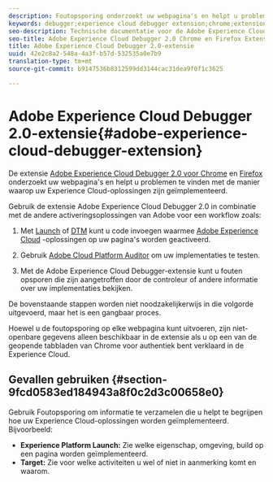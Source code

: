 ```yaml
---
description: Foutopsporing onderzoekt uw webpagina's en helpt u problemen te vinden met de manier waarop uw Experience Cloud-oplossingen zijn geïmplementeerd
keywords: debugger;experience cloud debugger extension;chrome;extension
seo-description: Technische documentatie voor de Adobe Experience Cloud Debugger 2.0 Chrome en Firefox Extension - bestudeer uw webpagina's en begrijp problemen met de implementaties van de Experience Cloud-oplossing
seo-title: Adobe Experience Cloud Debugger 2.0 Chrome en Firefox Extension
title: Adobe Experience Cloud Debugger 2.0-extensie
uuid: 42e2c8a2-548a-4a3f-b57d-532535a0e7b9
translation-type: tm+mt
source-git-commit: b9147536b8312599dd3144cac31dea9f0f1c3625

---
```



# Adobe Experience Cloud Debugger 2.0-extensie{#adobe-experience-cloud-debugger-extension}

De extensie [Adobe Experience Cloud Debugger 2.0 voor Chrome](https://chrome.google.com/webstore/detail/adobe-experience-cloud-de/ocdmogmohccmeicdhlhhgepeaijenapj) en [Firefox](https://addons.mozilla.org/en-US/firefox/addon/adobe-experience-platform-dbg/) onderzoekt uw webpagina&#39;s en helpt u problemen te vinden met de manier waarop uw Experience Cloud-oplossingen zijn geïmplementeerd.

Gebruik de extensie Adobe Experience Cloud Debugger 2.0 in combinatie met de andere activeringsoplossingen van Adobe voor een workflow zoals:

1. Met [Launch](https://docs.adobe.com/content/help/en/launch/using/overview.html) of [DTM](https://docs.adobe.com/content/help/en/dtm/using/dtm-home.html) kunt u code invoegen waarmee [Adobe Experience Cloud](https://docs.adobe.com/content/help/en/core-services/interface/experience-cloud.html) -oplossingen op uw pagina&#39;s worden geactiveerd.

1. Gebruik [Adobe Cloud Platform Auditor](https://experiencecloud.adobe.com/resources/help/en_US/auditor/) om uw implementaties te testen.
1. Met de Adobe Experience Cloud Debugger-extensie kunt u fouten opsporen die zijn aangetroffen door de controleur of andere informatie over uw implementaties bekijken.

De bovenstaande stappen worden niet noodzakelijkerwijs in die volgorde uitgevoerd, maar het is een gangbaar proces.

Hoewel u de foutopsporing op elke webpagina kunt uitvoeren, zijn niet-openbare gegevens alleen beschikbaar in de extensie als u op een van de geopende tabbladen van Chrome voor authentiek bent verklaard in de Experience Cloud.

## Gevallen gebruiken {#section-9fcd0583ed184943a8f0c2d3c00658e0}

Gebruik Foutopsporing om informatie te verzamelen die u helpt te begrijpen hoe uw Experience Cloud-oplossingen worden geïmplementeerd. Bijvoorbeeld:

* **Experience Platform Launch:** Zie welke eigenschap, omgeving, build op een pagina worden geïmplementeerd.
* **Target:** Zie voor welke activiteiten u wel of niet in aanmerking komt en waarom.
